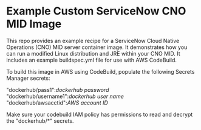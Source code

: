# Example Custom ServiceNow CNO MID Image

This repo provides an example recipe for a ServiceNow Cloud Native Operations (CNO) MID server container image.  It demonstrates how you can run a modified Linux distribution and JRE within your CNO MID.  It includes an example buildspec.yml file for use with AWS CodeBuild.

To build this image in AWS using CodeBuild, populate the following Secrets Manager secrets:

"dockerhub/pass1":*dockerhub password*
"dockerhub/username1":*dockerhub user name*
"dockerhub/awsacctid":*AWS account ID*

Make sure your codebuild IAM policy has permissions to read and decrypt the "dockerhub/\*" secrets.
